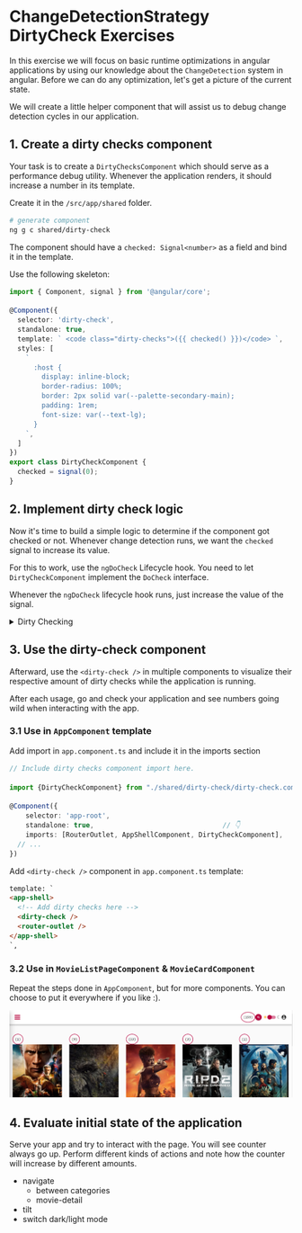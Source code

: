 # ChangeDetectionStrategy DirtyCheck Exercises

In this exercise we will focus on basic runtime optimizations in angular applications by using our knowledge about
the `ChangeDetection` system in angular. Before we can do any optimization, let's get a picture of the current state.

We will create a little helper component that will assist us to debug change detection cycles in our application.

## 1. Create a dirty checks component

Your task is to create a `DirtyChecksComponent` which should serve as a performance debug utility.
Whenever the application renders, it should increase a number in its template.

Create it in the `/src/app/shared` folder.

```bash
# generate component
ng g c shared/dirty-check
```

The component should have a `checked: Signal<number>` as a field and bind it in the template.

Use the following skeleton:

```ts
import { Component, signal } from '@angular/core';

@Component({
  selector: 'dirty-check',
  standalone: true,
  template: ` <code class="dirty-checks">({{ checked() }})</code> `,
  styles: [
    `
      :host {
        display: inline-block;
        border-radius: 100%;
        border: 2px solid var(--palette-secondary-main);
        padding: 1rem;
        font-size: var(--text-lg);
      }
    `,
  ]
})
export class DirtyCheckComponent {
  checked = signal(0);
}

```

## 2. Implement dirty check logic

Now it's time to build a simple logic to determine if the component got checked or not. Whenever change detection runs,
we want the `checked` signal to increase its value.

For this to work, use the `ngDoCheck` Lifecycle hook. You need to let `DirtyCheckComponent` implement the `DoCheck` interface.

Whenever the `ngDoCheck` lifecycle hook runs, just increase the value of the signal.

<details>
    <summary>Dirty Checking</summary>

```typescript
// src/app/shared/dirty-check.component.ts

import {Component, DoCheck} from "@angular/core";

@Component(/**/)
export class DirtyCheckComponent implements DoCheck {
  checked = signal(0);

  ngDoCheck() {
    this.checked.update(c => c + 1);
  }
}
```
</details>

## 3. Use the dirty-check component

Afterward, use the `<dirty-check />` in multiple components to visualize their respective amount
of dirty checks while the application is running.

After each usage, go and check your application and see numbers going wild when interacting with the app.

### 3.1 Use in `AppComponent` template 

Add import in `app.component.ts` and include it in the imports section

```typescript
// Include dirty checks component import here.

import {DirtyCheckComponent} from "./shared/dirty-check/dirty-check.component";

@Component({
    selector: 'app-root',
    standalone: true,                                // 👇️
    imports: [RouterOutlet, AppShellComponent, DirtyCheckComponent],
  // ...
})
```

Add `<dirty-check />` component in `app.component.ts` template:

```html
template: `
<app-shell>
  <!-- Add dirty checks here -->
  <dirty-check />
  <router-outlet />
</app-shell>
`,
```

### 3.2 Use in `MovieListPageComponent` & `MovieCardComponent`

Repeat the steps done in `AppComponent`, but for more components. You can choose to put it everywhere if you like :).

![in-usage](./images/change-detection/dirty-checks-in-use.PNG)

## 4. Evaluate initial state of the application

Serve your app and try to interact with the page. You will see counter always go up.
Perform different kinds of actions and note how the counter will increase by different amounts.

* navigate
  * between categories
  * movie-detail
* tilt
* switch dark/light mode

